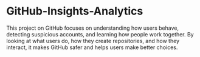 # GitHub-Insights-Analytics
This project on GitHub focuses on understanding how users behave, detecting suspicious accounts, and learning how people work together. By looking at what users do, how they create repositories, and how they interact, it makes GitHub safer and helps users make better choices.
